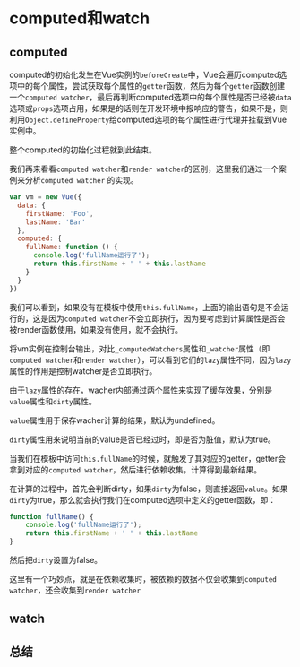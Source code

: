 # computed和watch

## computed

computed的初始化发生在Vue实例的`beforeCreate`中，Vue会遍历computed选项中的每个属性，尝试获取每个属性的`getter`函数，然后为每个`getter`函数创建一个`computed watcher`，最后再判断computed选项中的每个属性是否已经被`data`选项或`props`选项占用，如果是的话则在开发环境中报响应的警告，如果不是，则利用`Object.defineProperty`给computed选项的每个属性进行代理并挂载到Vue实例中。

整个computed的初始化过程就到此结束。

我们再来看看`computed watcher`和`render watcher`的区别，这里我们通过一个案例来分析`computed watcher` 的实现。

```js
var vm = new Vue({
  data: {
    firstName: 'Foo',
    lastName: 'Bar'
  },
  computed: {
    fullName: function () {
      console.log('fullName运行了');
      return this.firstName + ' ' + this.lastName
    }
  }
})
```

我们可以看到，如果没有在模板中使用`this.fullName`，上面的输出语句是不会运行的，这是因为`computed watcher`不会立即执行，因为要考虑到计算属性是否会被render函数使用，如果没有使用，就不会执行。

将vm实例在控制台输出，对比`_computedWatchers`属性和`_watcher`属性（即`computed watcher`和`render watcher`），可以看到它们的`lazy`属性不同，因为`lazy`属性的作用是控制watcher是否立即执行。

由于`lazy`属性的存在，wacher内部通过两个属性来实现了缓存效果，分别是`value`属性和`dirty`属性。

`value`属性用于保存wacher计算的结果，默认为undefined。

`dirty`属性用来说明当前的value是否已经过时，即是否为脏值，默认为true。

当我们在模板中访问`this.fullName`的时候，就触发了其对应的getter，getter会拿到对应的`computed watcher`，然后进行依赖收集，计算得到最新结果。

在计算的过程中，首先会判断dirty，如果`dirty`为false，则直接返回`value`。如果`dirty`为true，那么就会执行我们在computed选项中定义的getter函数，即：

```js
function fullName() {
    console.log('fullName运行了');
    return this.firstName + ' ' + this.lastName
}
```

然后把`dirty`设置为false。

这里有一个巧妙点，就是在依赖收集时，被依赖的数据不仅会收集到`computed watcher`，还会收集到`render watcher`

## watch







## 总结







